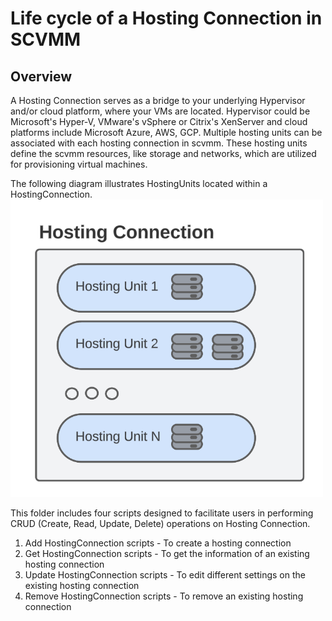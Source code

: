# Life cycle of a Hosting Connection in SCVMM
## Overview
A Hosting Connection serves as a bridge to your underlying Hypervisor and/or cloud platform, where your VMs are located. Hypervisor could be Microsoft's Hyper-V, VMware's vSphere or Citrix's XenServer and cloud platforms include Microsoft Azure, AWS, GCP. 
Multiple hosting units can be associated with each hosting connection in scvmm. These hosting units define the scvmm resources, like storage and networks, which are utilized for provisioning virtual machines.

The following diagram illustrates HostingUnits located within a HostingConnection.\
<img src="../../images/SCVMM-HostingConnectionAndHostingUnit.png" alt="drawing" width="500"/>

This folder includes four scripts designed to facilitate users in performing CRUD (Create, Read, Update, Delete) operations on Hosting Connection.
1. Add HostingConnection scripts - To create a hosting connection
2. Get HostingConnection scripts - To get the information of an existing hosting connection
3. Update HostingConnection scripts - To edit different settings on the existing hosting connection
4. Remove HostingConnection scripts - To remove an existing hosting connection